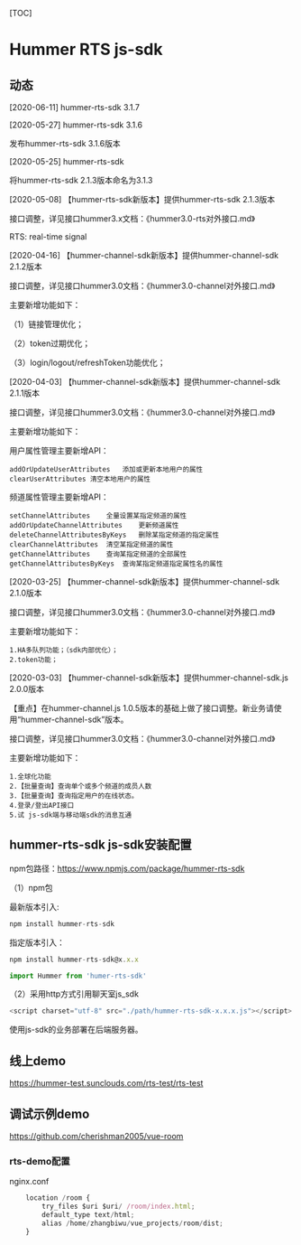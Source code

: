 [TOC]

# Hummer RTS js-sdk


## 动态

[2020-06-11] hummer-rts-sdk 3.1.7

[2020-05-27] hummer-rts-sdk 3.1.6

发布hummer-rts-sdk 3.1.6版本

[2020-05-25] hummer-rts-sdk

将hummer-rts-sdk 2.1.3版本命名为3.1.3

[2020-05-08] 【hummer-rts-sdk新版本】提供hummer-rts-sdk 2.1.3版本

接口调整，详见接口hummer3.x文档：《hummer3.0-rts对外接口.md》

RTS: real-time signal


[2020-04-16] 【hummer-channel-sdk新版本】提供hummer-channel-sdk 2.1.2版本

接口调整，详见接口hummer3.0文档：《hummer3.0-channel对外接口.md》

主要新增功能如下：

（1）链接管理优化；

（2）token过期优化；

（3）login/logout/refreshToken功能优化；


[2020-04-03] 【hummer-channel-sdk新版本】提供hummer-channel-sdk 2.1.1版本

接口调整，详见接口hummer3.0文档：《hummer3.0-channel对外接口.md》

主要新增功能如下：

用户属性管理主要新增API：

	addOrUpdateUserAttributes	添加或更新本地用户的属性
	clearUserAttributes	清空本地用户的属性

频道属性管理主要新增API：

	setChannelAttributes 	全量设置某指定频道的属性
	addOrUpdateChannelAttributes	更新频道属性
	deleteChannelAttributesByKeys	删除某指定频道的指定属性
	clearChannelAttributes	清空某指定频道的属性
	getChannelAttributes	查询某指定频道的全部属性
	getChannelAttributesByKeys	查询某指定频道指定属性名的属性


[2020-03-25] 【hummer-channel-sdk新版本】提供hummer-channel-sdk 2.1.0版本

接口调整，详见接口hummer3.0文档：《hummer3.0-channel对外接口.md》

主要新增功能如下：

	1.HA多队列功能；（sdk内部优化）；
	2.token功能；


[2020-03-03] 【hummer-channel-sdk新版本】提供hummer-channel-sdk.js  2.0.0版本

【重点】在hummer-channel.js  1.0.5版本的基础上做了接口调整。新业务请使用“hummer-channel-sdk”版本。

接口调整，详见接口hummer3.0文档：《hummer3.0-channel对外接口.md》

主要新增功能如下：

	1.全球化功能
	2.【批量查询】查询单个或多个频道的成员人数
	3.【批量查询】查询指定用户的在线状态。
	4.登录/登出API接口
	5.试 js-sdk端与移动端sdk的消息互通


## hummer-rts-sdk js-sdk安装配置

npm包路径：https://www.npmjs.com/package/hummer-rts-sdk

（1）npm包

最新版本引入:
```javascript
npm install hummer-rts-sdk
```

指定版本引入：
```javascript
npm install hummer-rts-sdk@x.x.x
```


```javascript
import Hummer from 'humer-rts-sdk'
```

（2）采用http方式引用聊天室js_sdk
```javascript
<script charset="utf-8" src="./path/hummer-rts-sdk-x.x.x.js"></script>
```
使用js-sdk的业务部署在后端服务器。


## 线上demo

https://hummer-test.sunclouds.com/rts-test/rts-test

## 调试示例demo

https://github.com/cherishman2005/vue-room

### rts-demo配置

nginx.conf
```javascript
	location /room {
		try_files $uri $uri/ /room/index.html;
		default_type text/html;
		alias /home/zhangbiwu/vue_projects/room/dist;
	}
```
